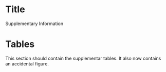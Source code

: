 # Title
Supplementary Information

# Tables
This section should contain the supplementar tables.
It also now contains an accidental figure.